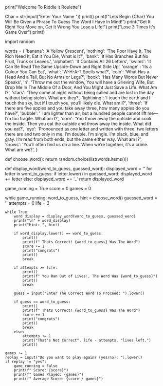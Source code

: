 print("Welcome To Riddle It Roulette")

Char = str(input("Enter Your Name "))
print()
print(f"Lets Begin {Char} You Will Be Given a Phrase To Guess The Word I Have In Mind!")
print("Get It Right You Move on, Get It Wrong You Lose a Life!")
print("Lose 3 Times It's Game Over")
print()

import random

words = {
        'banana': 'A Yellow Crescent',
        'nothing': 'The Poor Have It, The Rich Need It, Eat It You Die, What is It?',
        'bank': 'It Has Branches But No Fruit, Trunk or Leaves.',
        'alphabet': 'It Contains All 26 Letters',
        'swims': 'It Can Be Read The Same Upside-Down and Right Side Up',
        'orange' : 'Its a Colour You Can Eat',
        'what': 'W-H-A-T Spells what?',
        'coin': 'What Has a Head And a Tail, But No Arms or Legs?',
        'book': 'Has Many Words But Never Speaks',
        'n': 'Throw me out the window, You will have a Grieving Wife, But Drop Me In The Middle Of a Door, And You Might Just Save a Life. What Am I?',
        'stars': 'They come at night without being called and are lost in the day without being stolen. What are they?',
        'lightining': 'I touch the earth and I touch the sky, but if I touch you, you’ll likely die. What am I?',
        'three': 'If there are five apples and you take away three, how many apples do you have?',
        'bubble': ' I am lighter than air, but a hundred people cannot lift me—I’m too fragile. What am I?',
        'corn': 'You throw away the outside and cook the inside. Then you eat the outside and throw away the inside. What did you eat?',
        'eye': 'Pronounced as one letter and written with three, two letters there are and two only in me. I’m double. I’m single. I’m black, blue, and gray. I’m read from both ends, but the same either way. What am I?',
        'crows': 'You’ll often find us on a line. When we’re together, it’s a crime. What are we?',
        }

def choose_word():
    return random.choice(list(words.items()))

def display_word(word_to_guess, guessed_word):
    displayed_word = ''
    for letter in word_to_guess:
        if letter.lower() in guessed_word:
            displayed_word += letter
        else:
            displayed_word += '_'
    return displayed_word

game_running = True
score = 0
games = 0


while game_running:
    word_to_guess, hint = choose_word()
    guessed_word = ''
    attempts = 0
    life = 3

    while True:
        word_display = display_word(word_to_guess, guessed_word)
        print("\n" + word_display)
        print("Hint: ", hint)
            
        if word_display.lower() == word_to_guess:
            print()
            print(f" Thats Correct! {word_to_guess} Was The Word")
            score += 1
            print("congrats")
            print()
            break
                
        if attempts >= life:
            print()
            print(f" You Ran Out of Lives!, The Word Was {word_to_guess}")
            print()
            break
                
        guess = input("Enter The Correct Word To Proceed: ").lower()
        
        if guess == word_to_guess:
            print()
            print(f" Thats Correct! {word_to_guess} Was The Word")
            score += 1
            print("congrats")
            print()
            break
        else:
            attempts += 1
            print("That's Not Correct", life - attempts, "lives left.")
            print()
            
    games += 1
    replay = input("Do you want to play again? (yes/no): ").lower()
    if replay != "yes":
        game_running = False
        print(f" Score: {score}")
        print(f" Games Played: {games}")
        print(f" Average Score: {score / games}")
